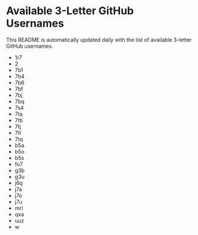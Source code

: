 # Available 3-Letter GitHub Usernames

This README is automatically updated daily with the list of available 3-letter GitHub usernames.

- 1r7
- 2
- 7b1
- 7b4
- 7b6
- 7bf
- 7bj
- 7bq
- 7s4
- 7ta
- 7tb
- 7tj
- 7tl
- 7tq
- b5a
- b5o
- b5s
- fo7
- g3b
- g3u
- j6q
- j7a
- j7o
- j7u
- mrl
- qxa
- uuz
- w
